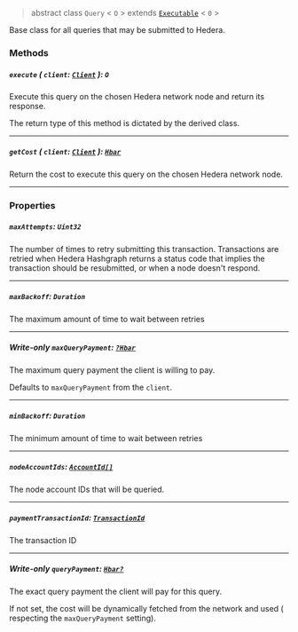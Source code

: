 > abstract class `Query` < `O` > extends [`Executable`](Exectuable.md) < `0` >

Base class for all queries that may be submitted to Hedera.

### Methods

##### `execute` ( `client`: [`Client`](Client.md) ): `O`

Execute this query on the chosen Hedera network node and return its response.

The return type of this method is dictated by the derived class.

---

##### `getCost` ( `client`: [`Client`](Client.md) ): [`Hbar`](../Hbar.md)

Return the cost to execute this query on the chosen Hedera network node.

---

### Properties

##### `maxAttempts`: `Uint32`

The number of times to retry submitting this transaction. Transactions are retried when Hedera
Hashgraph returns a status code that implies the transaction should be resubmitted, or when a node
doesn't respond.

---

##### `maxBackoff`: `Duration`

The maximum amount of time to wait between retries

---

##### **Write-only** `maxQueryPayment`: [`?Hbar`](../Hbar.md)

The maximum query payment the client is willing to pay.

Defaults to `maxQueryPayment` from the `client`.

---

##### `minBackoff`: `Duration`

The minimum amount of time to wait between retries

---

##### `nodeAccountIds`: [`AccountId[]`](../cryptocurrency/AccountId.md)

The node account IDs that will be queried.

---

##### `paymentTransactionId`: [`TransactionId`](TransactionId.md)

The transaction ID

---

##### **Write-only** `queryPayment`: [`Hbar?`](../Hbar.md)

The exact query payment the client will pay for this query.

If not set, the cost will be dynamically fetched from the network and used (
respecting the `maxQueryPayment` setting).
